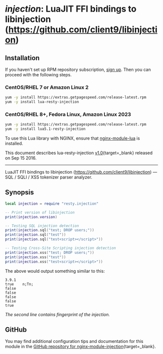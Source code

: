 # *injection*: LuaJIT FFI bindings to libinjection (https://github.com/client9/libinjection)


## Installation

If you haven't set up RPM repository subscription, [sign up](https://www.getpagespeed.com/repo-subscribe). Then you can proceed with the following steps.

### CentOS/RHEL 7 or Amazon Linux 2

```bash
yum -y install https://extras.getpagespeed.com/release-latest.rpm
yum -y install lua-resty-injection
```

### CentOS/RHEL 8+, Fedora Linux, Amazon Linux 2023

```bash
yum -y install https://extras.getpagespeed.com/release-latest.rpm
yum -y install lua5.1-resty-injection
```


To use this Lua library with NGINX, ensure that [nginx-module-lua](../modules/lua.md) is installed.

This document describes lua-resty-injection [v1.0](https://github.com/bungle/lua-resty-injection/releases/tag/v1.0){target=_blank} 
released on Sep 15 2016.
    
<hr />

LuaJIT FFI bindings to libinjection (https://github.com/client9/libinjection) — SQL / SQLI / XSS tokenizer parser analyzer.

## Synopsis

```lua
local injection = require "resty.injection"

-- Print version of libinjection
print(injection.version)

-- Testing SQL injection detection
print(injection.sql("test; DROP users;"))
print(injection.sql("test"))
print(injection.sql("test<script></script>"))

-- Testing Cross-Site Scripting injection detection
print(injection.xss("test; DROP users;"))
print(injection.xss("test"))
print(injection.xss("test<script></script>"))
```

The above would output something similar to this:

```
3.9.1
true	n;Tn;
false
false
false
false
true
```

*The second line contains fingerprint of the injection.*

## GitHub

You may find additional configuration tips and documentation for this module in the [GitHub repository for 
nginx-module-injection](https://github.com/bungle/lua-resty-injection){target=_blank}.